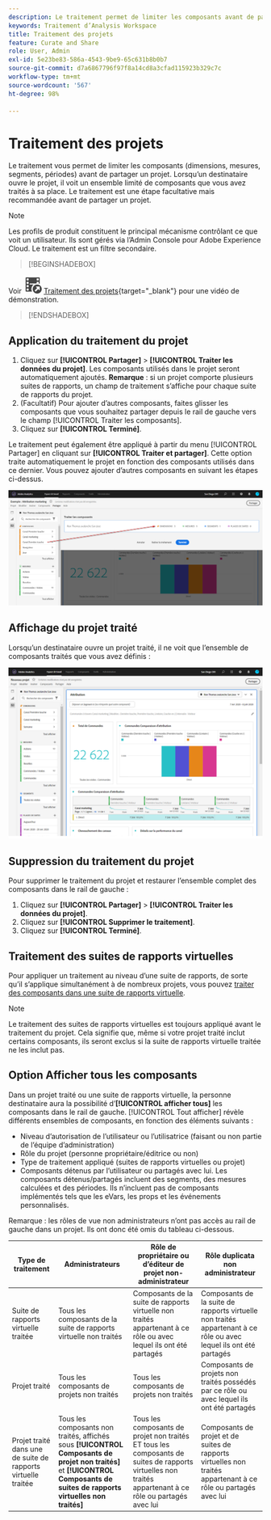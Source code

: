 ```yaml
---
description: Le traitement permet de limiter les composants avant de partager un projet.
keywords: Traitement d’Analysis Workspace
title: Traitement des projets
feature: Curate and Share
role: User, Admin
exl-id: 5e23be83-586a-4543-9be9-65c631b8b0b7
source-git-commit: d7a6867796f97f8a14cd8a3cfad115923b329c7c
workflow-type: tm+mt
source-wordcount: '567'
ht-degree: 98%

---
```


# Traitement des projets

Le traitement vous permet de limiter les composants (dimensions, mesures, segments, périodes) avant de partager un projet. Lorsqu’un destinataire ouvre le projet, il voit un ensemble limité de composants que vous avez traités à sa place. Le traitement est une étape facultative mais recommandée avant de partager un projet.

>[!NOTE]
> Les profils de produit constituent le principal mécanisme contrôlant ce que voit un utilisateur. Ils sont gérés via l’Admin Console pour Adobe Experience Cloud. Le traitement est un filtre secondaire.


>[!BEGINSHADEBOX]

Voir ![VideoCheckedOut](/help/assets/icons/VideoCheckedOut.svg) [Traitement des projets](https://video.tv.adobe.com/v/328084?quality=12&learn=on&captions=fre_fr){target="_blank"} pour une vidéo de démonstration.

>[!ENDSHADEBOX]


## Application du traitement du projet

1. Cliquez sur **[!UICONTROL Partager]** > **[!UICONTROL Traiter les données du projet]**.
Les composants utilisés dans le projet seront automatiquement ajoutés.
   **Remarque** : si un projet comporte plusieurs suites de rapports, un champ de traitement s’affiche pour chaque suite de rapports du projet.
1. (Facultatif) Pour ajouter d’autres composants, faites glisser les composants que vous souhaitez partager depuis le rail de gauche vers le champ [!UICONTROL Traiter les composants].
1. Cliquez sur **[!UICONTROL Terminé]**.

Le traitement peut également être appliqué à partir du menu [!UICONTROL Partager] en cliquant sur **[!UICONTROL Traiter et partager]**. Cette option traite automatiquement le projet en fonction des composants utilisés dans ce dernier. Vous pouvez ajouter d’autres composants en suivant les étapes ci-dessus.

![](assets/curation-field.png)

## Affichage du projet traité

Lorsqu’un destinataire ouvre un projet traité, il ne voit que l’ensemble de composants traités que vous avez définis :

![](assets/curate-project.png)

## Suppression du traitement du projet

Pour supprimer le traitement du projet et restaurer l’ensemble complet des composants dans le rail de gauche :

1. Cliquez sur **[!UICONTROL Partager]** > **[!UICONTROL Traiter les données du projet]**.
1. Cliquez sur **[!UICONTROL Supprimer le traitement]**.
1. Cliquez sur **[!UICONTROL Terminé]**.

## Traitement des suites de rapports virtuelles

Pour appliquer un traitement au niveau d’une suite de rapports, de sorte qu’il s’applique simultanément à de nombreux projets, vous pouvez [traiter des composants dans une suite de rapports virtuelle](https://experienceleague.adobe.com/docs/analytics/components/virtual-report-suites/vrs-components.html?lang=fr).

>[!NOTE]
> Le traitement des suites de rapports virtuelles est toujours appliqué avant le traitement du projet. Cela signifie que, même si votre projet traité inclut certains composants, ils seront exclus si la suite de rapports virtuelle traitée ne les inclut pas.

## Option Afficher tous les composants

Dans un projet traité ou une suite de rapports virtuelle, la personne destinataire aura la possibilité d’**[!UICONTROL afficher tous]** les composants dans le rail de gauche. [!UICONTROL Tout afficher] révèle différents ensembles de composants, en fonction des éléments suivants :

* Niveau d’autorisation de l’utilisateur ou l’utilisatrice (faisant ou non partie de l’équipe d’administration)
* Rôle du projet (personne propriétaire/éditrice ou non)
* Type de traitement appliqué (suites de rapports virtuelles ou projet)
* Composants détenus par l’utilisateur ou partagés avec lui. Les composants détenus/partagés incluent des segments, des mesures calculées et des périodes. Ils n’incluent pas de composants implémentés tels que les eVars, les props et les événements personnalisés.

Remarque : les rôles de vue non administrateurs n’ont pas accès au rail de gauche dans un projet. Ils ont donc été omis du tableau ci-dessous.

| Type de traitement | Administrateurs | Rôle de propriétaire ou d’éditeur de projet non-administrateur | Rôle duplicata non administrateur |
|---|---|---|---|
| Suite de rapports virtuelle traitée | Tous les composants de la suite de rapports virtuelle non traités | Composants de la suite de rapports virtuelle non traités appartenant à ce rôle ou avec lequel ils ont été partagés | Composants de la suite de rapports virtuelle non traités appartenant à ce rôle ou avec lequel ils ont été partagés |
| Projet traité | Tous les composants de projets non traités | Tous les composants de projets non traités | Composants de projets non traités possédés par ce rôle ou avec lequel ils ont été partagés |
| Projet traité dans une de suite de rapports virtuelle traitée | Tous les composants non traités, affichés sous **[!UICONTROL Composants de projet non traités]** et **[!UICONTROL Composants de suites de rapports virtuelles non traités]** | Tous les composants de projet non traités ET tous les composants de suites de rapports virtuelles non traités appartenant à ce rôle ou partagés avec lui | Composants de projet et de suites de rapports virtuelles non traités appartenant à ce rôle ou partagés avec lui |
